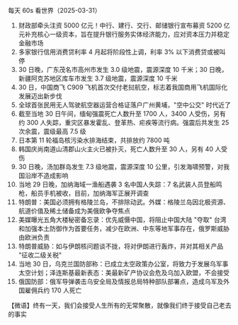 每天 60s 看世界（2025-03-31）

1. 财政部牵头注资 5000 亿元！中行、建行、交行、邮储银行宣布募资 5200 亿元补充核心一级资本，旨在提升银行服务实体经济能力，应对资本压力并稳定金融市场
2. 多家银行信用消费贷利率 4 月起将阶段性上调，利率 3% 以下消费贷或被叫停
3. 30 日晚，广东茂名市高州市发生 3.0 级地震，震源深度 10 千米；30 日晚，新疆阿克苏地区库车市发生 3.7 级地震，震源深度 10 千米
4. 30 日，中国商飞 C909 飞机首次交付老挝航空，标志着我国商用飞机国际化发展迈出新步伐
5. 全球首张民用无人驾驶航空器运营合格证落户广州黄埔，"空中公交" 时代近了
6. 截至当地 30 日午间，缅甸强震死亡人数升至 1700 人，3400 人受伤，另有约 300 人失踪，重灾区暴发霍乱、登革热、疟疾等流行病。强震后共发生 25 次余震，震级最高 7.5 级
7. 日本第 11 轮福岛核污染水排海结束，共排放约 7800 吨
8. 韩国庆尚南道山清郡山火主火已被扑灭，死亡人数升至 30 人，另有 40 人受伤
9. 30 日晚，汤加群岛发生 7.3 级地震，震源深度 10 公里，引发海啸预警，对我国沿岸不造成影响
10. 当地 29 日晚，加纳海域一渔船遇袭 3 名中国人失踪：7 名武装人员登船鸣枪，船员手机被收，目前，加纳海军正展开调查
11. 特朗普：美国必须拥有格陵兰岛，不排除动武。外媒：格陵兰岛因北极资源、航道价值及稀土储备成为美俄欧争夺焦点
12. 美媒曝光五角大楼秘密备忘录：优先威慑中国，将阻止中国大陆 "夺取" 台湾和加强本土防御作为首要任务，减少在欧洲、中东等地军事存在，俄罗斯威胁由欧洲负责
13. 特朗普威胁：如与伊朗核问题谈不拢，将对伊朗进行轰炸，并对其相关产品 "征收二级关税"
14. 当地 30 日，乌克兰国防部称：已成立太空政策办公室，将致力于发展乌军事太空计划；泽连斯基最新表态：美最新矿产协议会危及乌加入欧盟，不会接受
15. 俄国防部：俄军导弹袭击乌安全局及情报总局特种部队部署点，造成乌军及外国雇佣兵约 170 人死亡

【微语】终有一天，我们会接受人生所有的无常聚散，就像我们终于接受自己老去的事实